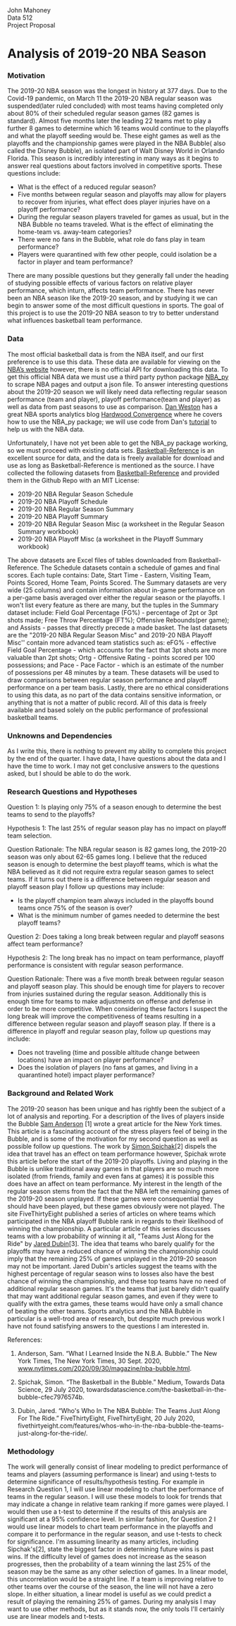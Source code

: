 John Mahoney\
Data 512\
Project Proposal

# Analysis of 2019-20 NBA Season

### Motivation
The 2019-20 NBA season was the longest in history at 377 days. Due to the Covid-19 pandemic, on March 11 the 2019-20 NBA regular season was suspended(later ruled concluded) with most teams having completed only about 80% of their scheduled regular season games (82 games is standard). Almost five months later the leading 22 teams met to play a further 8 games to determine which 16 teams would continue to the playoffs and what the playoff seeding would be. These eight games as well as the playoffs and the championship games were played in the NBA Bubble( also called the Disney Bubble), an isolated part of Walt Disney World in Orlando Florida. This season is incredibly interesting in many ways as it begins to answer real questions about factors involved in competitive sports. These questions include: 

* What is the effect of a reduced regular season?
* Five months between regular season and playoffs may allow for players to recover from injuries, what effect does player injuries have on a playoff performance?
* During the regular season players traveled for games as usual, but in the NBA Bubble no teams traveled. What is the effect of eliminating the home-team vs. away-team categories?
* There were no fans in the Bubble, what role do fans play in team performance?
* Players were quarantined with few other people, could isolation be a factor in player and team performance?

There are many possible questions but they generally fall under the heading of studying possible effects of various factors on relative player performance, which inturn, affects team performance. There has never been an NBA season like the 2019-20 season, and by studying it we can begin to answer some of the most difficult questions in sports. The goal of this project is to use the 2019-20 NBA season to try to better understand what influences basketball team performance.

### Data

The most official basketball data is from the NBA itself, and our first preference is to use this data. These data are available for viewing on the [NBA’s website](https://www.nba.com/stats/ "NBA stats") however, there is no official API for downloading this data. To get this official NBA data we must use a third party python package [NBA_py](https://github.com/seemethere/nba_py "NBA_py github") to scrape NBA pages and output a json file. To answer interesting questions about the 2019-20 season we will likely need data reflecting regular season performance (team and player), playoff performance(team and player) as well as data from past seasons to use as comparison. [Dan Weston](https://medium.com/@dwatson828) has a great NBA sports analytics blog [Hardwood Convergence](https://medium.com/hardwood-convergence) where he covers how to use the NBA_py package; we will use code from Dan's [tutorial](https://medium.com/hardwood-convergence/move-over-scraping-pulling-nba-data-with-nba-py-3d68e621ba1) to help us with the NBA data.

Unfortunately, I have not yet been able to get the NBA_py package working, so we must proceed with existing data sets. [Basketball-Reference](https://www.basketball-reference.com/leagues/NBA_2020_games.html) is an excellent source for data, and the data is freely available for download and use as long as Basketball-Reference is mentioned as the source. I have collected the following datasets from [Basketball-Reference](https://www.basketball-reference.com/leagues/NBA_2020_games.html) and provided them in the Github Repo with an MIT License:

* 2019-20 NBA Regular Season Schedule
* 2019-20 NBA Playoff Schedule
* 2019-20 NBA Regular Season Summary
* 2019-20 NBA Playoff Summary
* 2019-20 NBA Regular Season Misc (a worksheet in the Regular Season Summary workbook)
* 2019-20 NBA Playoff Misc (a worksheet in the Playoff Summary workbook)


The above datasets are Excel files of tables downloaded from Basketball-Reference. The Schedule datasets contain a schedule of games and final scores. Each tuple contains: Date, Start Time - Eastern, Visiting Team, Points Scored, Home Team, Points Scored. The Summary datasets are very wide (25 columns) and contain information about in-game performance on a per-game basis averaged over either the regular season or the playoffs. I won't list every feature as there are many, but the tuples in the Summary dataset include: Field Goal Percentage (FG%) - percentage of 2pt or 3pt shots made; Free Throw Percentage (FT%); Offensive Rebounds(per game); and Assists - passes that directly precede a made basket. The last datasets are the "2019-20 NBA Regular Season Misc" and 2019-20 NBA Playoff Misc'' contain more advanced team statistics such as: eFG% - effective Field Goal Percentage - which accounts for the fact that 3pt shots are more valuable than 2pt shots; Ortg - Offensive Rating - points scored per 100 possessions; and Pace - Pace Factor - which is an estimate of the number of possessions per 48 minutes by a team. These datasets will be used to draw comparisons between regular season performance and playoff performance on a per team basis. Lastly, there are no ethical considerations to using this data, as no part of the data contains sensitive information, or anything that is not a matter of public record. All of this data is freely available and based solely on the public performance of professional basketball teams. 

### Unknowns and Dependencies

As I write this, there is nothing to prevent my ability to complete this project by the end of the quarter. I have data, I have questions about the data and I have the time to work. I may not get conclusive answers to the questions asked, but I should be able to do the work.

### Research Questions and Hypotheses

Question 1: Is playing only 75% of a season enough to determine the best teams to send to the playoffs?

Hypothesis 1: The last 25% of regular season play has no impact on playoff team selection.

Question Rationale: The NBA regular season is 82 games long, the 2019-20 season was only about 62-65 games long. I believe that the reduced season is enough to determine the best playoff teams, which is what the NBA believed as it did not require extra regular season games to select teams. If it turns out there is a difference between regular season and playoff season play I follow up questions may include:

* Is the playoff champion team always included in the playoffs bound teams once 75% of the season is over?
* What is the minimum number of games needed to determine the best playoff teams?

Question 2: Does taking a long break between regular and playoff seasons affect team performance?

Hypothesis 2: The long break has no impact on team performance, playoff performance is consistent with regular season performance.

Question Rationale: There was a five month break between regular season and playoff season play. This should be enough time for players to recover from injuries sustained during the regular season. Additionally this is enough time for teams to make adjustments on offense and defense in order to be more competitive. When considering these factors I suspect the long break will improve the competitiveness of teams resulting in a difference between regular season and playoff season play. If there is a difference in playoff and regular season play, follow up questions may include:

* Does not traveling (time and possible altitude change between locations) have an impact on player performance?
* Does the isolation of players (no fans at games, and living in a quarantined hotel) impact player performance?

### Background and Related Work

The 2019-20 season has been unique and has rightly been the subject of a lot of analysis and reporting. For a description of the lives of players inside the Bubble [Sam Anderson](https://www.nytimes.com/2020/09/30/magazine/nba-bubble.html) [1] wrote a great article for the New York times. This article is a fascinating account of the stress players feel of being in the Bubble, and is some of the motivation for my second question as well as possible follow up questions. The work by [Simon Spichak](https://towardsdatascience.com/the-basketball-in-the-bubble-cfec7976574b)[2] dispels the idea that travel has an effect on team performance however, Spichak wrote this article before the start of the 2019-20 playoffs. Living and playing in the Bubble is unlike traditional away games in that players are so much more isolated (from friends, family and even fans at games) it is possible this does have an affect on team performance. My interest in the length of the regular season stems from the fact that the NBA left the remaining games of the 2019-20 season unplayed. If these games were consequential they should have been played, but these games obviously were not played. The site FiveThirtyEight published a series of articles on  where teams which participated in the NBA playoff Bubble rank in regards to their likelihood of winning the championship. A particular article of this series discusses teams with a low probability of winning it all, "Teams Just Along for the Ride" by [Jared Dubin](https://fivethirtyeight.com/features/whos-who-in-the-nba-bubble-the-teams-just-along-for-the-ride/)[3]. The idea that teams who barely qualify for the playoffs may have a reduced chance of winning the championship could imply that the remaining 25% of games unplayed in the 2019-20 season may not be important.  Jared Dubin's articles suggest the teams with the highest percentage of regular season wins to losses also have the best chance of winning the championship, and these top teams have no need of additional regular season games. It's the teams that just barely didn't qualify that may want additional regular season games, and even if they were to qualify with the extra games, these teams would have only a small chance of beating the other teams. Sports analytics and the NBA Bubble in particular is a well-trod area of research, but despite much previous work I have not found satisfying answers to the questions I am interested in.

References:

1. Anderson, Sam. “What I Learned Inside the N.B.A. Bubble.” The New York Times, The New York Times, 30 Sept. 2020, www.nytimes.com/2020/09/30/magazine/nba-bubble.html.

2. Spichak, Simon. “The Basketball in the Bubble.” Medium, Towards Data Science, 29 July 2020, towardsdatascience.com/the-basketball-in-the-bubble-cfec7976574b.

3. Dubin, Jared. “Who's Who In The NBA Bubble: The Teams Just Along For The Ride.” FiveThirtyEight, FiveThirtyEight, 20 July 2020, fivethirtyeight.com/features/whos-who-in-the-nba-bubble-the-teams-just-along-for-the-ride/.

### Methodology

The work will generally consist of linear modeling to predict performance of teams and players (assuming performance is linear) and using t-tests to determine significance of results/hypothesis testing. For example in Research Question 1, I will use linear modeling to chart the performance of teams in the regular season. I will use these models to look for trends that may indicate a change in relative team ranking if more games were played. I would then use a t-test to determine if the results of this analysis are significant at a 95% confidence level. In similar fashion, for Question 2 I would use linear models to chart team performance in the playoffs and compare it to performance in the regular season, and use t-tests to check for significance. I'm assuming linearity as many articles, including Sipchak's[2], state the biggest factor in determining future wins is past wins. If the difficulty level of games does not increase as the season progresses, then the probability of a team winning the last 25% of the season may be the same as any other selection of games. In a linear model, this uncorrelation would be a straight line. If a team is improving relative to other teams over the course of the season, the line will not have a zero slope. In either situation, a linear model is useful as we could predict a result of playing the remaining 25% of games. During my analysis I may want to use other methods, but as it stands now, the only tools I'll certainly use are linear models and t-tests.
